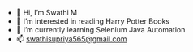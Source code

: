 - 👋 Hi, I’m Swathi M
- 👀 I’m interested in reading Harry Potter Books
- 🌱 I’m currently learning Selenium Java Automation
- 📫 swathisupriya565@gmail.com

<!---
swathim8/swathim8 is a ✨ special ✨ repository because its `README.md` (this file) appears on your GitHub profile.
You can click the Preview link to take a look at your changes.
--->

